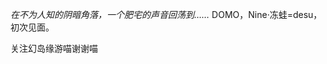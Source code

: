 *在不为人知的阴暗角落，一个肥宅的声音回荡到……*
DOMO，Nine·冻蛙=desu，初次见面。

关注幻岛缘游喵谢谢喵

<!---
NineFrogst/NineFrogst is a ✨ special ✨ repository because its `README.md` (this file) appears on your GitHub profile.
You can click the Preview link to take a look at your changes.
--->
